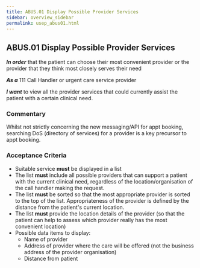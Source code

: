 ```yaml
---
title: ABUS.01 Display Possible Provider Services
sidebar: overview_sidebar
permalink: usep_abus01.html
---
```


## ABUS.01 Display Possible Provider Services
**_In order_** that the patient can choose their most convenient provider or the provider that they think most closely serves their need

**_As a_** 111 Call Handler or urgent care service provider

**_I want_** to view all the provider services that could currently assist the patient with a certain clinical need.

### Commentary
Whilst not strictly concerning the new messaging/API for appt booking, searching DoS (directory of services) for a provider is a key precursor to appt booking.

### Acceptance Criteria
* Suitable service **must** be displayed in a list
* The list **must** include all possible providers that can support a patient with the current clinical need, regardless of the location/organisation of the call handler making the request.
* The list **must** be sorted so that the most appropriate provider is sorted to the top of the list. Appropriateness of the provider is defined by the distance from the patient's current location.
* The list **must** provide the location details of the provider (so that the patient can help to assess which provider really has the most convenient location)
* Possible data items to display:
    * Name of provider
    * Address of provider where the care will be offered (not the business address of the provider organisation)
    * Distance from patient
